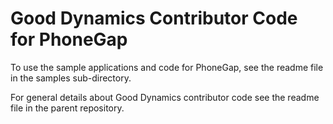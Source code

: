 Good Dynamics Contributor Code for PhoneGap
======================================
To use the sample applications and code for PhoneGap, see the readme file in the
samples sub-directory.

For general details about Good Dynamics contributor code see the readme file in
the parent repository.